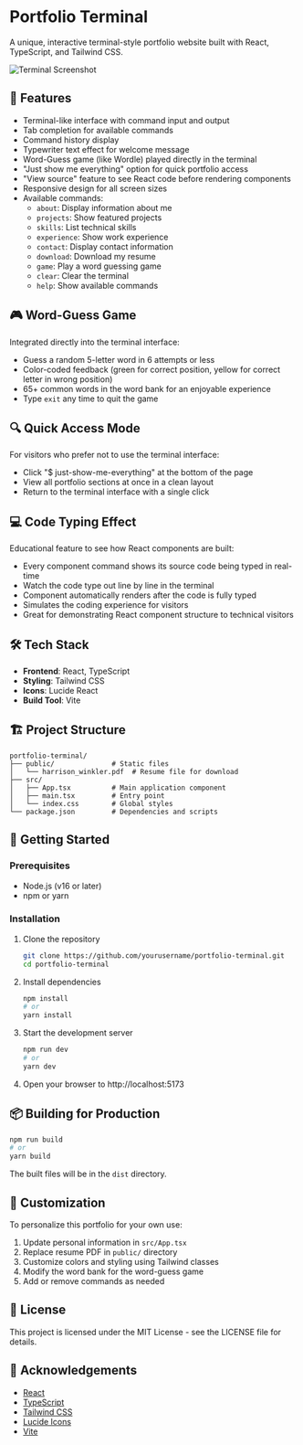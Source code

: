 # Portfolio Terminal

A unique, interactive terminal-style portfolio website built with React, TypeScript, and Tailwind CSS.

![Terminal Screenshot](https://i.imgur.com/TBD.png)

## 🚀 Features

- Terminal-like interface with command input and output
- Tab completion for available commands
- Command history display
- Typewriter text effect for welcome message
- Word-Guess game (like Wordle) played directly in the terminal
- "Just show me everything" option for quick portfolio access
- "View source" feature to see React code before rendering components
- Responsive design for all screen sizes
- Available commands:
  - `about`: Display information about me
  - `projects`: Show featured projects
  - `skills`: List technical skills
  - `experience`: Show work experience
  - `contact`: Display contact information
  - `download`: Download my resume
  - `game`: Play a word guessing game
  - `clear`: Clear the terminal
  - `help`: Show available commands

## 🎮 Word-Guess Game

Integrated directly into the terminal interface:
- Guess a random 5-letter word in 6 attempts or less
- Color-coded feedback (green for correct position, yellow for correct letter in wrong position)
- 65+ common words in the word bank for an enjoyable experience
- Type `exit` any time to quit the game

## 🔍 Quick Access Mode

For visitors who prefer not to use the terminal interface:
- Click "$ just-show-me-everything" at the bottom of the page
- View all portfolio sections at once in a clean layout
- Return to the terminal interface with a single click

## 💻 Code Typing Effect

Educational feature to see how React components are built:
- Every component command shows its source code being typed in real-time
- Watch the code type out line by line in the terminal
- Component automatically renders after the code is fully typed
- Simulates the coding experience for visitors
- Great for demonstrating React component structure to technical visitors

## 🛠️ Tech Stack

- **Frontend**: React, TypeScript
- **Styling**: Tailwind CSS
- **Icons**: Lucide React
- **Build Tool**: Vite

## 🏗️ Project Structure

```
portfolio-terminal/
├── public/              # Static files
│   └── harrison_winkler.pdf  # Resume file for download
├── src/
│   ├── App.tsx          # Main application component
│   ├── main.tsx         # Entry point
│   └── index.css        # Global styles
└── package.json         # Dependencies and scripts
```

## 🚦 Getting Started

### Prerequisites

- Node.js (v16 or later)
- npm or yarn

### Installation

1. Clone the repository
   ```bash
   git clone https://github.com/yourusername/portfolio-terminal.git
   cd portfolio-terminal
   ```

2. Install dependencies
   ```bash
   npm install
   # or
   yarn install
   ```

3. Start the development server
   ```bash
   npm run dev
   # or
   yarn dev
   ```

4. Open your browser to http://localhost:5173

## 📦 Building for Production

```bash
npm run build
# or
yarn build
```

The built files will be in the `dist` directory.

## 🔧 Customization

To personalize this portfolio for your own use:

1. Update personal information in `src/App.tsx`
2. Replace resume PDF in `public/` directory
3. Customize colors and styling using Tailwind classes
4. Modify the word bank for the word-guess game
5. Add or remove commands as needed

## 📄 License

This project is licensed under the MIT License - see the LICENSE file for details.

## 🤝 Acknowledgements

- [React](https://reactjs.org/)
- [TypeScript](https://www.typescriptlang.org/)
- [Tailwind CSS](https://tailwindcss.com/)
- [Lucide Icons](https://lucide.dev/)
- [Vite](https://vitejs.dev/)
